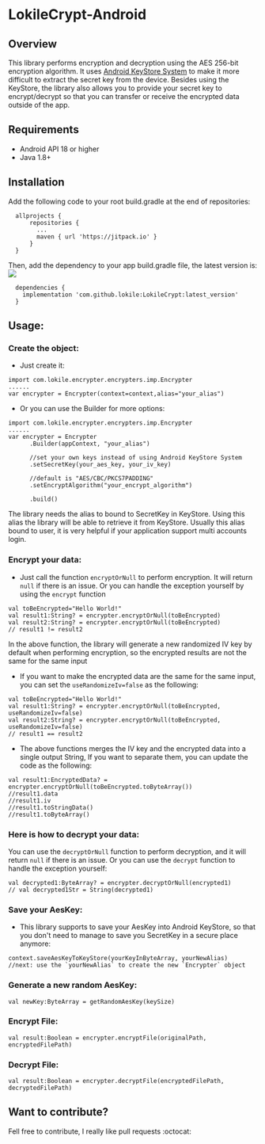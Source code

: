 # LokileCrypt-Android



## Overview
This library performs encryption and decryption using the AES 256-bit encryption algorithm. It uses [Android KeyStore System](https://developer.android.com/training/articles/keystore.html) to make it more difficult to extract the secret key from the device. Besides using the KeyStore, the library also allows you to provide your secret key to encrypt/decrypt so that you can transfer or receive the encrypted data outside of the app.

## Requirements
- Android API 18 or higher
- Java 1.8+

## Installation
Add the following code to your root build.gradle at the end of repositories:
```
  allprojects {
      repositories {
        ...
        maven { url 'https://jitpack.io' }
      }
  }
```
Then, add the dependency to your app build.gradle file, the latest version is: [![](https://jitpack.io/v/lokile/LokileCrypt.svg)](https://jitpack.io/#lokile/LokileCrypt)
```
  dependencies {
    implementation 'com.github.lokile:LokileCrypt:latest_version'
  }
```

## Usage:
### Create the object:
- Just create it:
```
import com.lokile.encrypter.encrypters.imp.Encrypter
......
var encrypter = Encrypter(context=context,alias="your_alias")
```
- Or you can use the Builder for more options:
```
import com.lokile.encrypter.encrypters.imp.Encrypter
......
var encrypter = Encrypter
      .Builder(appContext, "your_alias")
      
      //set your own keys instead of using Android KeyStore System
      .setSecretKey(your_aes_key, your_iv_key) 

      //default is "AES/CBC/PKCS7PADDING"
      .setEncryptAlgorithm("your_encrypt_algorithm") 

      .build()
```

The library needs the alias to bound to SecretKey in KeyStore. Using this alias the library will be able to retrieve it from KeyStore. Usually this alias bound to user, it is very helpful if your application support multi accounts login.

### Encrypt your data:
- Just call the function `encryptOrNull` to perform encryption. It will return `null` if there is an issue. Or you can handle the exception yourself by using the `encrypt` function
```
val toBeEncrypted="Hello World!"
val result1:String? = encrypter.encryptOrNull(toBeEncrypted)
val result2:String? = encrypter.encryptOrNull(toBeEncrypted) 
// result1 != result2
```
In the above function, the library will generate a new randomized IV key by default when performing encryption, so the encrypted results are not the same for the same input
- If you want to make the encrypted data are the same for the same input, you can set the `useRandomizeIv=false` as the following:
```
val toBeEncrypted="Hello World!"
val result1:String? = encrypter.encryptOrNull(toBeEncrypted, useRandomizeIv=false)
val result2:String? = encrypter.encryptOrNull(toBeEncrypted, useRandomizeIv=false) 
// result1 == result2
```
- The above functions merges the IV key and the encrypted data into a single output String, If you want to separate them, you can update the code as the following:
```
val result1:EncryptedData? = encrypter.encryptOrNull(toBeEncrypted.toByteArray())
//result1.data
//result1.iv
//result1.toStringData()
//result1.toByteArray()
```

### Here is how to decrypt your data:
You can use the `decryptOrNull` function to perform decryption, and it will return `null` if there is an issue. Or you can use the `decrypt` function to handle the exception yourself:

```
val decrypted1:ByteArray? = encrypter.decryptOrNull(encrypted1)
// val decrypted1Str = String(decrypted1)
```

### Save your AesKey:
- This library supports to save your AesKey into Android KeyStore, so that you don't need to manage to save you SecretKey in a secure place anymore:
```
context.saveAesKeyToKeyStore(yourKeyInByteArray, yourNewAlias)
//next: use the `yourNewAlias` to create the new `Encrypter` object
```
### Generate a new random AesKey:
```
val newKey:ByteArray = getRandomAesKey(keySize)
```
### Encrypt File:
```
val result:Boolean = encrypter.encryptFile(originalPath, encryptedFilePath)
```
### Decrypt File:
```
val result:Boolean = encrypter.decryptFile(encryptedFilePath, decryptedFilePath)
```

## Want to contribute? ##

Fell free to contribute, I really like pull requests :octocat:
